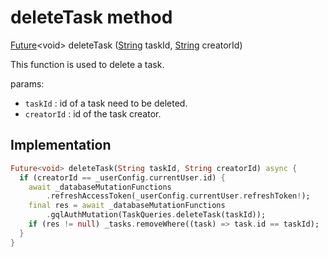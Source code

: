 


# deleteTask method








[Future](https://api.flutter.dev/flutter/dart-async/Future-class.html)&lt;void> deleteTask
([String](https://api.flutter.dev/flutter/dart-core/String-class.html) taskId, [String](https://api.flutter.dev/flutter/dart-core/String-class.html) creatorId)





<p>This function is used to delete a task.</p>
<p>params:</p>
<ul>
<li><code>taskId</code> : id of a task need to be deleted.</li>
<li><code>creatorId</code> : id of the task creator.</li>
</ul>



## Implementation

```dart
Future<void> deleteTask(String taskId, String creatorId) async {
  if (creatorId == _userConfig.currentUser.id) {
    await _databaseMutationFunctions
        .refreshAccessToken(_userConfig.currentUser.refreshToken!);
    final res = await _databaseMutationFunctions
        .gqlAuthMutation(TaskQueries.deleteTask(taskId));
    if (res != null) _tasks.removeWhere((task) => task.id == taskId);
  }
}
```







